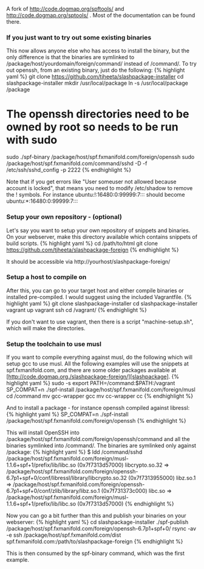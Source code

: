 A fork of http://code.dogmap.org/spftools/ and http://code.dogmap.org/sptools/ . Most of the documentation can be found there.

### If you just want to try out some existing binaries

This now allows anyone else who has access to install the binary, but the only difference is that the binaries are symlinked to /package/host/yourdomain/foreign/command/ instead of /command/. To try out openssh, from an existing binary, just do the following:
{% highlight yaml %}
git clone https://github.com/tjheeta/slashpackage-installer
cd slashpackage-installer
mkdir /usr/local/package
ln -s /usr/local/package /package
# The openssh directories need to be owned by root so needs to be run with sudo
sudo ./spf-binary /package/host/spf.fxmanifold.com/foreign/openssh
sudo /package/host/spf.fxmanifold.com/command/sshd -D -f /etc/ssh/sshd_config  -p 2222
{% endhighlight %}

Note that if you get errors like "User someuser not allowed because account is locked", that means you need to modify /etc/shadow to remove the ! symbols. For instance 
ubuntu:!:16480:0:99999:7::: should become 
ubuntu:*:16480:0:99999:7:::

### Setup your own repository - (optional)
Let's say you want to setup your own repository of snippets and binaries. On your webserver, make this directory available which contains snippets of build scripts.
{% highlight yaml %}
cd /path/to/html
git clone https://github.com/tjheeta/slashpackage-foreign
{% endhighlight %}

It should be accessible via http://yourhost/slashpackage-foreign/

### Setup a host to compile on 
After this, you can go to your target host and either compile binaries or installed pre-compiled. I would suggest using the included Vagrantfile.
{% highlight yaml %}
git clone slashpackage-installer
cd slashpackage-installer
vagrant up
vagrant ssh
cd /vagrant/
{% endhighlight %}

If you don't want to use vagrant, then there is a script "machine-setup.sh", which will make the directories.

### Setup the toolchain to use musl
If you want to compile everything against musl, do the following which will setup gcc to use musl. All the following examples will use the snippets at spf.fxmanifold.com, and there are some older packages available at [http://code.dogmap.org./slashpackage-foreign/][slashpackage]. 
{% highlight yaml %}
sudo -s
export PATH=/command:$PATH:/vagrant
SP_COMPAT=n ./spf-install /package/host/spf.fxmanifold.com/foreign/musl
cd /command
mv gcc-wrapper gcc
mv cc-wrapper cc
{% endhighlight %}

And to install a package - for instance openssh compiled against libressl:
{% highlight yaml %}
SP_COMPAT=n ./spf-install /package/host/spf.fxmanifold.com/foreign/openssh
{% endhighlight %}

This will install OpenSSH into /package/host/spf.fxmanifold.com/foreign/openssh/command and all the binaries symlinked into /command/. The binaries are symlinked only against /package:
{% highlight yaml %}
$ ldd /command/sshd
/package/host/spf.fxmanifold.com/foreign/musl-1.1.6+spf+1/prefix/lib/libc.so (0x7f7313d57000)
libcrypto.so.32 => /package/host/spf.fxmanifold.com/foreign/openssh-6.7p1+spf+0/conf/libressl/library/libcrypto.so.32 (0x7f7313955000)
libz.so.1 => /package/host/spf.fxmanifold.com/foreign/openssh-6.7p1+spf+0/conf/zlib/library/libz.so.1 (0x7f731373c000)
libc.so => /package/host/spf.fxmanifold.com/foreign/musl-1.1.6+spf+1/prefix/lib/libc.so (0x7f7313d57000)
{% endhighlight %}

Now you can go a bit further than this and publish your binaries on your webserver:
{% highlight yaml %}
cd slashpackage-installer
./spf-publish /package/host/spf.fxmanifold.com/foreign/openssh-6.7p1+spf+0/
rsync -av -e ssh /package/host/spf.fxmanifold.com/dist spf.fxmanifold.com:/path/to/slashpackage-foreign
{% endhighlight %}

This is then consumed by the spf-binary command, which was the first example.
